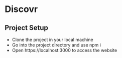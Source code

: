 # Discovr
## Project Setup
- Clone the project in your local machine 
- Go into the project directory and use npm i
- Open https://localhost:3000 to access the website
